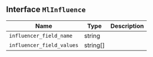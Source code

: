 ## Interface `MlInfluence`

| Name | Type | Description |
| - | - | - |
| `influencer_field_name` | string | &nbsp; |
| `influencer_field_values` | string[] | &nbsp; |
